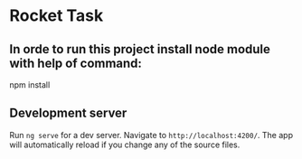 # Rocket Task

## In orde to run this project install node module with help of command:

npm install

## Development server

Run `ng serve` for a dev server. Navigate to `http://localhost:4200/`. The app will automatically reload if you change any of the source files.
